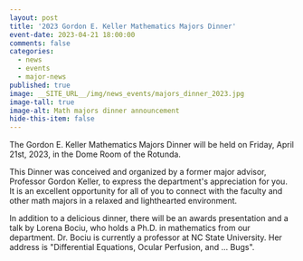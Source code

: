 ```yaml
---
layout: post
title: '2023 Gordon E. Keller Mathematics Majors Dinner'
event-date: 2023-04-21 18:00:00
comments: false
categories:
  - news
  - events
  - major-news
published: true
image: __SITE_URL__/img/news_events/majors_dinner_2023.jpg
image-tall: true
image-alt: Math majors dinner announcement
hide-this-item: false
---
```


The Gordon E. Keller Mathematics Majors Dinner will be held on Friday, April 21st, 2023, in the Dome Room of the Rotunda.

<!--more-->

This Dinner was conceived and organized by a former major advisor, Professor Gordon Keller, to express the department's appreciation for you. It is an excellent opportunity for all of you to connect with the faculty and other math majors in a relaxed and lighthearted environment.

In addition to a delicious dinner, there will be an awards presentation and a talk by Lorena Bociu, who holds a Ph.D. in mathematics from our department. Dr. Bociu is currently a professor at NC State University. Her address is "Differential Equations, Ocular Perfusion, and ... Bugs".